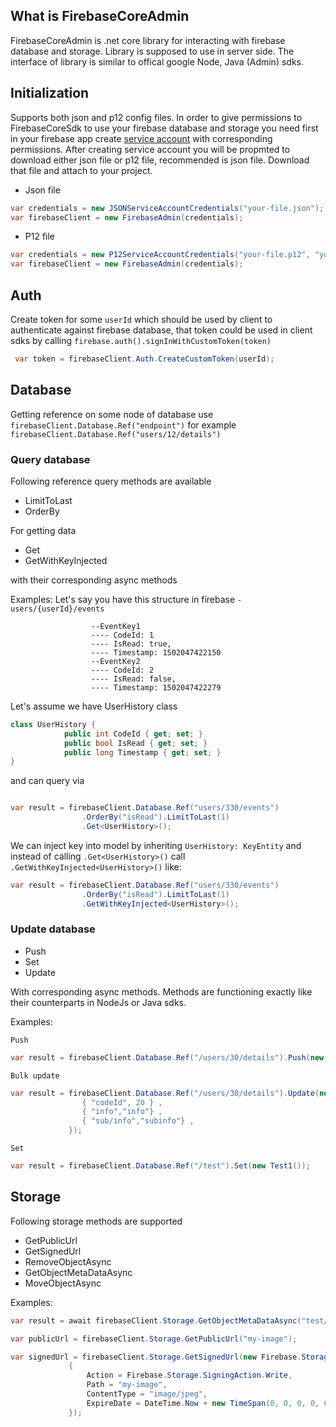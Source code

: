 ## What is FirebaseCoreAdmin

FirebaseCoreAdmin is .net core library for interacting with firebase database and storage. Library is supposed to use in server side. 
The interface of library is similar to offical google Node, Java (Admin) sdks.

## Initialization

Supports both json and p12 config files.
In order to give permissions to FirebaseCoreSdk to use your firebase database and storage you need first in your firebase app create [service account](https://firebase.google.com/docs/admin/setup) with corresponding permissions. After creating service account you will be propmted to download either json file or p12 file, recommended is json file. Download that file and attach to your project.

* Json file
``` C#
var credentials = new JSONServiceAccountCredentials("your-file.json");
var firebaseClient = new FirebaseAdmin(credentials);
```
* P12 file
``` C#
var credentials = new P12ServiceAccountCredentials("your-file.p12", "your-secret", "your-service-account", "your-database");
var firebaseClient = new FirebaseAdmin(credentials);
```

## Auth
Create token for some `userId` which should be used by client to authenticate against firebase database, that token could be used in client sdks by calling `firebase.auth().signInWithCustomToken(token)`

```C#
 var token = firebaseClient.Auth.CreateCustomToken(userId);
```

## Database
Getting reference on some node of database use `firebaseClient.Database.Ref("endpoint")` for example `firebaseClient.Database.Ref("users/12/details")`

### Query database
Following reference query methods are available
* LimitToLast
* OrderBy

For getting data
* Get
* GetWithKeyInjected

with their corresponding async methods

Examples:
Let's say you have this structure in firebase 
`-users/{userId}/events`

                      --EventKey1
                      ---- CodeId: 1
                      ---- IsRead: true,
                      ---- Timestamp: 1502047422150
                      --EventKey2
                      ---- CodeId: 2
                      ---- IsRead: false,
                      ---- Timestamp: 1502047422279

Let's assume we have UserHistory class
```C#
class UserHistory {
            public int CodeId { get; set; }
            public bool IsRead { get; set; }
            public long Timestamp { get; set; }
}
```

and can query via

```C#

var result = firebaseClient.Database.Ref("users/330/events")
                .OrderBy("isRead").LimitToLast(1)
                .Get<UserHistory>();

```
We can inject key into model by inheriting `UserHistory: KeyEntity`
and instead of calling `.Get<UserHistory>()` call `.GetWithKeyInjected<UserHistory>()`
like:

```C#
var result = firebaseClient.Database.Ref("users/330/events")
                .OrderBy("isRead").LimitToLast(1)
                .GetWithKeyInjected<UserHistory>();
```


### Update database

* Push
* Set
* Update

With corresponding async methods.
Methods are functioning exactly like their counterparts in NodeJs or Java sdks.

Examples:

`Push`
```C#
var result = firebaseClient.Database.Ref("/users/30/details").Push(new Detail())

```

`Bulk update`
```C#
var result = firebaseClient.Database.Ref("/users/30/details").Update(new Dictionary<string, object>() {
                { "codeId", 20 } ,
                { "info","info"} ,
                { "sub/info","subinfo"} ,
             });
```

`Set`

```C#
var result = firebaseClient.Database.Ref("/test").Set(new Test1());
```


## Storage
Following storage methods are supported

* GetPublicUrl
* GetSignedUrl
* RemoveObjectAsync
* GetObjectMetaDataAsync
* MoveObjectAsync

Examples:

```C#
var result = await firebaseClient.Storage.GetObjectMetaDataAsync("test/my-image");

var publicUrl = firebaseClient.Storage.GetPublicUrl("my-image");

var signedUrl = firebaseClient.Storage.GetSignedUrl(new Firebase.Storage.SigningOption()
             {
                 Action = Firebase.Storage.SigningAction.Write,
                 Path = "my-image",
                 ContentType = "image/jpeg",
                 ExpireDate = DateTime.Now + new TimeSpan(0, 0, 0, 0, 60000000)
             });
```





